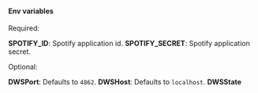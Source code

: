 #### Env variables

Required:

**SPOTIFY_ID**: Spotify application id.
**SPOTIFY_SECRET**: Spotify application secret.

Optional:

**DWSPort**: Defaults to `4862`.
**DWSHost**: Defaults to `localhost`.
**DWSState**
